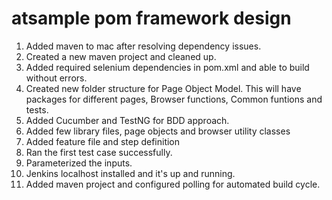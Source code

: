 # atsample pom framework design
1. Added maven to mac after resolving dependency issues.
2. Created a new maven project and cleaned up.
3. Added required selenium dependencies in pom.xml and able to build without errors.
4. Created new folder structure for Page Object Model. This will have packages for different pages, Browser functions, Common funtions and tests.
5. Added Cucumber and TestNG for BDD approach.
6. Added few library files, page objects and browser utility classes
7. Added feature file and step definition
8. Ran the first test case successfully.
9. Parameterized the inputs.
10. Jenkins localhost installed and it's up and running.
11. Added maven project and configured polling for automated build cycle.
